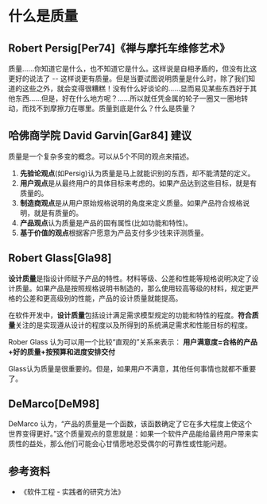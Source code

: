 # 什么是质量

## Robert Persig[Per74]《禅与摩托车维修艺术》
质量......你知道它是什么，也不知道它是什么。这样说是自相矛盾的，但没有比这更好的说法了 -- 这样说更有质量。但是当要试图说明质量是什么时，除了我们知道的这些之外，就会变得很糟糕！没有什么好谈论的......显而易见某些东西好于其他东西......但是，好在什么地方呢？......所以就任凭金属的轮子一圈又一圈地转动，而找不到摩擦力在哪里。质量到底是什么？什么是质量？

## 哈佛商学院 David Garvin[Gar84] 建议
质量是一个复杂多变的概念。可以从5个不同的观点来描述。
1. **先验论观点**(如Persig)认为质量是马上就能识别的东西，却不能清楚的定义。
2. **用户观点**是从最终用户的具体目标来考虑的。如果产品达到这些目标，就是有质量的。
3. **制造商观点**是从用户原始规格说明的角度来定义质量。如果产品符合规格说明，就是有质量的。
4. **产品观点**认为质量是产品的固有属性(比如功能和特性)。
5. **基于价值的观点**根据客户愿意为产品支付多少钱来评测质量。

## Robert Glass[Gla98]
**设计质量**是指设计师赋予产品的特性。材料等级、公差和性能等规格说明决定了设计质量。如果产品是按照规格说明书制造的，那么使用较高等级的材料，规定更严格的公差和更高级别的性能，产品的设计质量就能提高。

在软件开发中，**设计质量**包括设计满足需求模型规定的功能和特性的程度。**符合质量**关注的是实现遵从设计的程度以及所得到的系统满足需求和性能目标的程度。

Rober Glass 认为可以用一个比较“直观的”关系来表示：
    **用户满意度=合格的产品+好的质量+按预算和进度安排交付**

Glass认为质量是很重要的。但是，如果用户不满意，其他任何事情也就都不重要了。

## DeMarco[DeM98]
DeMarco 认为，“产品的质量是一个函数，该函数确定了它在多大程度上使这个世界变得更好。”这个质量观点的意思就是：如果一个软件产品能给最终用户带来实质性的益处，那么他们可能会心甘情愿地忍受偶尔的可靠性或性能问题。

## 参考资料
* 《软件工程 - 实践者的研究方法》
